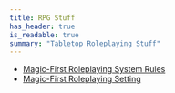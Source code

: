 ```yaml
---
title: RPG Stuff
has_header: true
is_readable: true
summary: "Tabletop Roleplaying Stuff"
---
```


- [Magic-First Roleplaying System Rules](/bin/rpg/glogm)
- [Magic-First Roleplaying Setting](/bin/rpg/glogm_setting)
